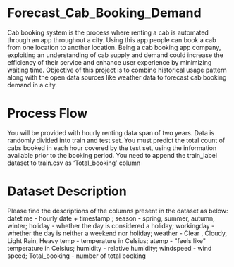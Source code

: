 # Forecast_Cab_Booking_Demand
Cab booking system is the process where renting a cab is automated through an app throughout a city. Using this app people can book a cab from one location to another location. Being a cab booking app company, exploiting an understanding of cab supply and demand could increase the efficiency of their service and enhance user experience by minimizing waiting time.
Objective of this project is to combine historical usage pattern along with the open data sources like weather data to forecast cab booking demand in a city.
# Process Flow
You will be provided with hourly renting data span of two years. Data is randomly divided into train and test set. You must predict the total count of cabs booked in each hour covered by the test set, using the information available prior to the booking period. You need to append the train_label dataset to train.csv as ‘Total_booking’ column
# Dataset Description
Please find the descriptions of the columns present in the dataset as below:
datetime - hourly date + timestamp ;
season - spring, summer, autumn, winter;
holiday - whether the day is considered a holiday;
workingday - whether the day is neither a weekend nor holiday;
weather - Clear , Cloudy, Light Rain, Heavy temp - temperature in Celsius;
atemp - "feels like" temperature in Celsius;
humidity - relative humidity;
windspeed - wind speed;
Total_booking - number of total booking
